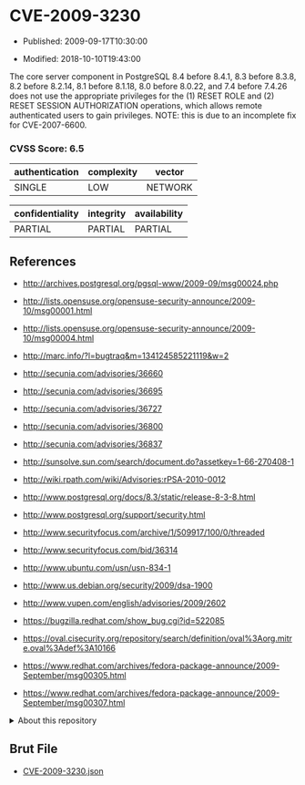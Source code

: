 # CVE-2009-3230

- Published: 2009-09-17T10:30:00

- Modified: 2018-10-10T19:43:00

The core server component in PostgreSQL 8.4 before 8.4.1, 8.3 before 8.3.8, 8.2 before 8.2.14, 8.1 before 8.1.18, 8.0 before 8.0.22, and 7.4 before 7.4.26 does not use the appropriate privileges for the (1) RESET ROLE and (2) RESET SESSION AUTHORIZATION operations, which allows remote authenticated users to gain privileges.  NOTE: this is due to an incomplete fix for CVE-2007-6600.

### CVSS Score: **6.5**

| authentication | complexity | vector |
| --- | --- | --- |
| SINGLE | LOW | NETWORK |

| confidentiality | integrity | availability |
| --- | --- | --- |
| PARTIAL | PARTIAL | PARTIAL |

## References

* http://archives.postgresql.org/pgsql-www/2009-09/msg00024.php

* http://lists.opensuse.org/opensuse-security-announce/2009-10/msg00001.html

* http://lists.opensuse.org/opensuse-security-announce/2009-10/msg00004.html

* http://marc.info/?l=bugtraq&m=134124585221119&w=2

* http://secunia.com/advisories/36660

* http://secunia.com/advisories/36695

* http://secunia.com/advisories/36727

* http://secunia.com/advisories/36800

* http://secunia.com/advisories/36837

* http://sunsolve.sun.com/search/document.do?assetkey=1-66-270408-1

* http://wiki.rpath.com/wiki/Advisories:rPSA-2010-0012

* http://www.postgresql.org/docs/8.3/static/release-8-3-8.html

* http://www.postgresql.org/support/security.html

* http://www.securityfocus.com/archive/1/509917/100/0/threaded

* http://www.securityfocus.com/bid/36314

* http://www.ubuntu.com/usn/usn-834-1

* http://www.us.debian.org/security/2009/dsa-1900

* http://www.vupen.com/english/advisories/2009/2602

* https://bugzilla.redhat.com/show_bug.cgi?id=522085

* https://oval.cisecurity.org/repository/search/definition/oval%3Aorg.mitre.oval%3Adef%3A10166

* https://www.redhat.com/archives/fedora-package-announce/2009-September/msg00305.html

* https://www.redhat.com/archives/fedora-package-announce/2009-September/msg00307.html

<details>
<summary>About this repository</summary> 

  This repository is part of the project [Live Hack CVE](https://github.com/Live-Hack-CVE). Main website can be found [www.live-hack.org](https://www.live-hack.org) 
  
  Made by [Sn0wAlice](https://github.com/Sn0wAlice) for the people that care about security and need to have a feed of the latest CVEs. Hope you enjoy it, don't forget to star the repo and follow me on [Twitter](https://twitter.com/Sn0wAlice) and [Github](https://github.com/Sn0wAlice). And that is my [personnal website](https://www.alice-snow.me/)

  - [Home Page](https://github.com/Live-Hack-CVE)
  - [Framework](https://github.com/Live-Hack-CVE/cve-framework)
  - [CVE database](https://github.com/Live-Hack-CVE/full_database)
  - [Changelog](https://github.com/Live-Hack-CVE/Changelog)
</details>

## Brut File

* [CVE-2009-3230.json](https://raw.githubusercontent.com/Live-Hack-CVE/full_database/main/cves/2009/CVE-2009-3230.json)

